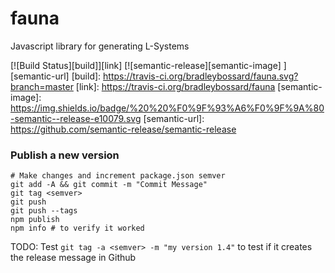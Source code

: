 # fauna
Javascript library for generating L-Systems

[![Build Status][build]][link]
[![semantic-release][semantic-image] ][semantic-url]
[build]: https://travis-ci.org/bradleybossard/fauna.svg?branch=master
[link]: https://travis-ci.org/bradleybossard/fauna
[semantic-image]: https://img.shields.io/badge/%20%20%F0%9F%93%A6%F0%9F%9A%80-semantic--release-e10079.svg
[semantic-url]: https://github.com/semantic-release/semantic-release


### Publish a new version

    # Make changes and increment package.json semver
    git add -A && git commit -m "Commit Message"
    git tag <semver>
    git push
    git push --tags
    npm publish
    npm info # to verify it worked

    
TODO: Test `git tag -a <semver> -m "my version 1.4"` to test if it creates the release message in Github
